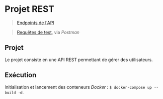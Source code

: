 # Projet REST

> [Endpoints de l'API](./endpoint.md)

> [Requêtes de test](https://documenter.getpostman.com/view/11939920/TVmV7EPu), via *Postman*

## Projet

Le projet consiste en une API REST permettant de gérer des utilisateurs.

## Exécution

Initialisation et lancement des conteneurs *Docker* : `$ docker-compose up --build -d`.